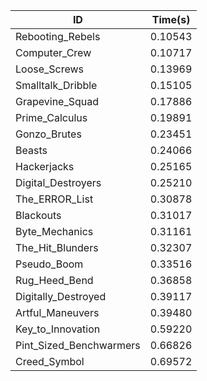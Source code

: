 |ID|Time(s)|
|-|-|
|Rebooting_Rebels|0.10543|
|Computer_Crew|0.10717|
|Loose_Screws|0.13969|
|Smalltalk_Dribble|0.15105|
|Grapevine_Squad|0.17886|
|Prime_Calculus|0.19891|
|Gonzo_Brutes|0.23451|
|Beasts|0.24066|
|Hackerjacks|0.25165|
|Digital_Destroyers|0.25210|
|The_ERROR_List|0.30878|
|Blackouts|0.31017|
|Byte_Mechanics|0.31161|
|The_Hit_Blunders|0.32307|
|Pseudo_Boom|0.33516|
|Rug_Heed_Bend|0.36858|
|Digitally_Destroyed|0.39117|
|Artful_Maneuvers|0.39480|
|Key_to_Innovation|0.59220|
|Pint_Sized_Benchwarmers|0.66826|
|Creed_Symbol|0.69572|
